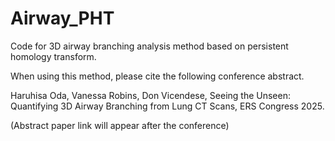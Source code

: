 # Airway_PHT
Code for 3D airway branching analysis method based on persistent homology transform. 

When using this method, please cite the following conference abstract.

Haruhisa Oda, Vanessa Robins, Don Vicendese, Seeing the Unseen: Quantifying 3D Airway Branching from Lung CT Scans, ERS Congress 2025.

(Abstract paper link will appear after the conference)

